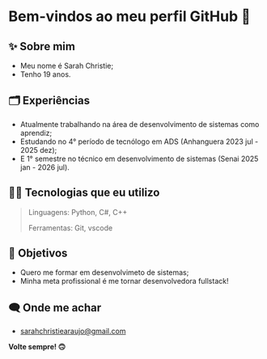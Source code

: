 # Bem-vindos ao meu perfil GitHub 👋
## ✨ Sobre mim
- Meu nome é Sarah Christie;
- Tenho 19 anos.



## 🗂️ Experiências
- Atualmente trabalhando na área de desenvolvimento de sistemas como aprendiz;
- Estudando no 4° período de tecnólogo em ADS (Anhanguera 2023 jul - 2025 dez);
- E 1° semestre no técnico em desenvolvimento de sistemas (Senai 2025 jan - 2026 jul).

## 👩‍💻 Tecnologias que eu utilizo

>Linguagens: Python, C#, C++
>
>Ferramentas: Git, vscode


## 🎯 Objetivos
- Quero me formar em desenvolvimeto de sistemas;
- Minha meta profissional é me tornar desenvolvedora fullstack!

## 🗨️ Onde me achar
- sarahchristiearaujo@gmail.com

**Volte sempre! 🙃**
